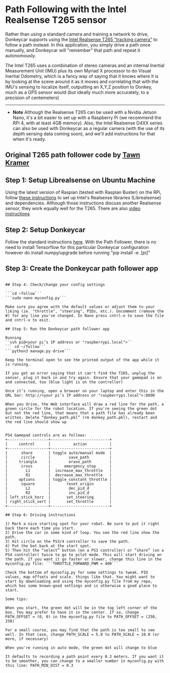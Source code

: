 
# Path Following with the Intel Realsense T265 sensor

Rather than using a standard camera and training a network to drive, Donkeycar supports using the [Intel Realsense T265 "tracking camera"](https://www.intelrealsense.com/tracking-camera-t265/) to follow a path instead. In this application, you simply drive a path once manually, and Donkeycar will "remember" that path and repeat it autonomously.

The Intel T265 uses a combination of stereo cameras and an internal Inertial Measurement Unit (IMU) plus its own Myriad X processor to do Visual Inertial Odometry, which is a fancy way of saying that it knows where it is by looking at the scene around it as it moves and correlating that with the IMU's sensing to localize itself, outputting an X,Y,Z position to Donkey, much as a GPS sensor would (but ideally much more accurately, to a precision of centemeters)

---------------
* **Note** Although the Realsense T265 can be used with a Nvidia Jetson Nano, it's a bit easier to set up with a Raspberry Pi (we recommend the RPi 4, with at least 4GB memory). Also, the Intel Realsense D4XX series can also be used with Donkeycar as a regular camera (with the use of its depth sensing data coming soon), and we'll add instructions for that when it's ready.

Original T265 path follower code by [Tawn Kramer](https://github.com/tawnkramer/donkey)
----


## Step 1: Setup Librealsense on Ubuntu Machine

Using the latest version of Raspian (tested with Raspian Buster) on the RPi, follow [these instructions](https://github.com/acrobotic/Ai_Demos_RPi/wiki/Raspberry-Pi-4-and-Intel-RealSense-D435) to set up Intel's Realsense libraries (Librealsense) and dependencies. Although those instructions discuss another Realsense sensor, they work equally well for the T265. There are also [video instructions](https://www.youtube.com/watch?v=LBIBUntnxp8)

## Step 2: Setup Donkeycar

Follow the standard instructions [here](https://docs.donkeycar.com/guide/install_software/). With the Path Follower, there is no need to install Tensorflow for this particular Donkeycar configuration however do install numpy/upgrade before running "pip install -e .[pi]"

## Step 3: Create the Donkeycar path follower app

```donkey createcar --path ~/follow --template path_follow

## Step 4: Check/change your config settings

```cd ~follow```
```sudo nano myconfig.py```

Make sure you agree with the default values or adjust them to your liking (ie. "throttle", "steering", PIDs, etc.). Uncomment (remove the #) for any line you've changed. In Nano press cntrl-o to save the file and cntrl-x to exit.

## Step 5: Run the Donkeycar path follower app

Running
``ssh pi@<your pi’s IP address or "raspberrypi.local">``
``` cd ~/follow``` 
```python3 manage.py drive```

Keep the terminal open to see the printed output of the app while it is running.

If you get an error saying that it can't find the T265, unplug the sensor, plug it back in and try again. Ensure that your gamepad is on and connected, too (blue light is on the controller)

Once it’s running, open a browser on your laptop and enter this in the URL bar: http://<your pi’s IP address or "raspberrypi.local">:8890

When you drive, the Web interface will draw a red line for the path, a green circle for the robot location. If you're seeing the green dot but not the red line, that means that a path file has already been written. Delete “donkey_path.pkl” (rm donkey_path.pkl), restart and the red line should show up


PS4 Gamepad controls are as follows:
+------------------+--------------------------+
|     control      |          action          |
+------------------+--------------------------+
|      share       | toggle auto/manual mode  |
|      circle      |        save_path         |
|     triangle     |        erase_path        |
|      cross       |      emergency_stop      |
|        L1        |  increase_max_throttle   |
|        R1        |  decrease_max_throttle   |
|     options      | toggle_constant_throttle |
|      square      |       reset_origin       |
|        L2        |        dec_pid_d         |
|        R2        |        inc_pid_d         |
| left_stick_horz  |       set_steering       |
| right_stick_vert |       set_throttle       |
+------------------+--------------------------+

## Step 6: Driving instructions

1) Mark a nice starting spot for your robot. Be sure to put it right back there each time you start.
2) Drive the car in some kind of loop. You see the red line show the path.
3) Hit circle on the PS3/4 controller to save the path.
4) Put the bot back at the start spot.
5) Then hit the “select” button (on a PS3 controller) or “share” (on a PS4 controller) twice to go to pilot mode. This will start driving on the path. If you want it go faster or slower, change this line in the myconfig.py file: ```THROTTLE_FORWARD_PWM = 400```

Check the bottom of myconfig.py for some settings to tweak. PID values, map offsets and scale. things like that. You might want to start by downloading and using the myconfig.py file from my repo, which has some known-good settings and is otherwise a good place to start.

Some tips:

When you start, the green dot will be in the top left corner of the box. You may prefer to have it in the center. If so, change PATH_OFFSET = (0, 0) in the myconfig.py file to PATH_OFFSET = (250, 250)

For a small course, you may find that the path is too small to see well. In that case, change PATH_SCALE = 5.0 to PATH_SCALE = 10.0 (or more, if necessary)

When you're running in auto mode, the green dot will change to blue

It defaults to recording a path point every 0.3 meters. If you want it to be smoother, you can change to a smaller number in myconfig.py with this line: PATH_MIN_DIST = 0.3
